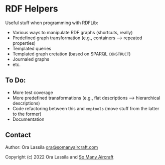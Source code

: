 # RDF Helpers

Useful stuff when programming with RDFLib:
- Various ways to manipulate RDF graphs (shortcuts, really)
- Predefined graph transformation (e.g., containers --> repeated properties)
- Templated queries
- Templated graph cretation (based on SPARQL `CONSTRUCT`)
- Journaled graphs
- etc.

## To Do:
- More test coverage
- More predefined transformations (e.g., flat descriptions --> hierarchical descriptions)
- Code refactoring between this and `xmptools` (move stuff from the latter to the former)
- Documentation

## Contact

Author: Ora Lassila <ora@somanyaircraft.com>

Copyright (c) 2022 Ora Lassila and [So Many Aircraft](https://www.somanyaircraft.com/)
